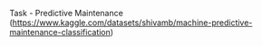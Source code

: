 Task - Predictive Maintenance (https://www.kaggle.com/datasets/shivamb/machine-predictive-maintenance-classification)
